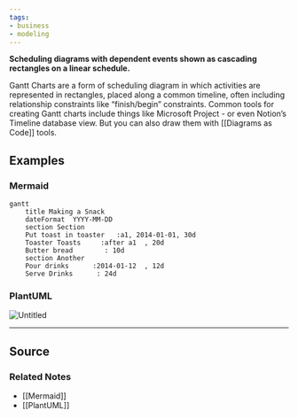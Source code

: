 ```yaml
---
tags:
- business
- modeling
---
```

**Scheduling diagrams with dependent events shown as cascading rectangles on a linear schedule.**

Gantt Charts are a form of scheduling diagram in which activities are represented in rectangles, placed along a common timeline, often including relationship constraints like “finish/begin” constraints. Common tools for creating Gantt charts include things like Microsoft Project - or even Notion’s Timeline database view. But you can also draw them with [[Diagrams as Code]] tools.

## Examples

### Mermaid

```mermaid
gantt
    title Making a Snack
    dateFormat  YYYY-MM-DD
    section Section
    Put toast in toaster   :a1, 2014-01-01, 30d
    Toaster Toasts     :after a1  , 20d
    Butter bread        : 10d
    section Another
    Pour drinks      :2014-01-12  , 12d
    Serve Drinks      : 24d
```

### PlantUML

![Untitled](Untitled%2026.png)

---

## Source


### Related Notes
- [[Mermaid]] 
- [[PlantUML]]